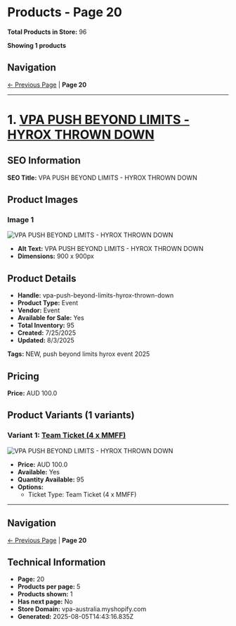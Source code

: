 # Products - Page 20

**Total Products in Store:** 96

**Showing 1 products**

## Navigation

[← Previous Page](/api/products/markdown/19) | **Page 20**

---

# 1. [VPA PUSH BEYOND LIMITS - HYROX THROWN DOWN](https://vpa-australia.myshopify.com/products/vpa-push-beyond-limits-hyrox-thrown-down)

## SEO Information

**SEO Title:** VPA PUSH BEYOND LIMITS - HYROX THROWN DOWN

## Product Images

### Image 1
![VPA PUSH BEYOND LIMITS - HYROX THROWN DOWN](https://cdn.shopify.com/s/files/1/0268/9279/5959/files/swt-ticket-image.webp?v=1753415919)

- **Alt Text:** VPA PUSH BEYOND LIMITS - HYROX THROWN DOWN
- **Dimensions:** 900 x 900px

## Product Details

- **Handle:** vpa-push-beyond-limits-hyrox-thrown-down
- **Product Type:** Event
- **Vendor:** Event
- **Available for Sale:** Yes
- **Total Inventory:** 95
- **Created:** 7/25/2025
- **Updated:** 8/3/2025

**Tags:** NEW, push beyond limits hyrox event 2025

## Pricing

**Price:** AUD 100.0

## Product Variants (1 variants)

### Variant 1: [Team Ticket (4 x MMFF)](https://vpa-australia.myshopify.com/products/vpa-push-beyond-limits-hyrox-thrown-down)

![VPA PUSH BEYOND LIMITS - HYROX THROWN DOWN](https://cdn.shopify.com/s/files/1/0268/9279/5959/files/swt-ticket-image.webp?v=1753415919)

- **Price:** AUD 100.0
- **Available:** Yes
- **Quantity Available:** 95
- **Options:**
  - Ticket Type: Team Ticket (4 x MMFF)


---

## Navigation

[← Previous Page](/api/products/markdown/19) | **Page 20**

## Technical Information

- **Page:** 20
- **Products per page:** 5
- **Products shown:** 1
- **Has next page:** No
- **Store Domain:** vpa-australia.myshopify.com
- **Generated:** 2025-08-05T14:43:16.835Z

